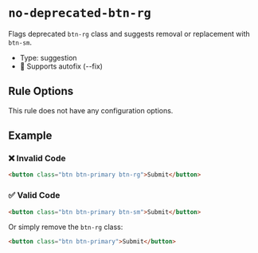 # `no-deprecated-btn-rg`

Flags deprecated `btn-rg` class and suggests removal or replacement with `btn-sm`.
- Type: suggestion
- 🔧 Supports autofix (--fix)


## Rule Options

This rule does not have any configuration options.

## Example

### ❌ Invalid Code

```html
<button class="btn btn-primary btn-rg">Submit</button>
```

### ✅ Valid Code

```html
<button class="btn btn-primary btn-sm">Submit</button>
```

Or simply remove the `btn-rg` class:

```html
<button class="btn btn-primary">Submit</button>
```